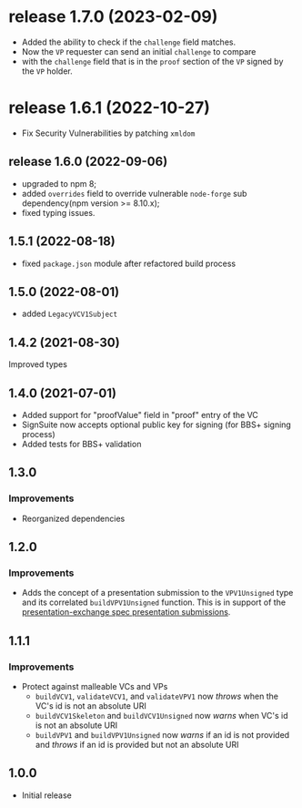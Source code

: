 # release 1.7.0 (2023-02-09)
* Added the ability to check if the `challenge` field matches.
* Now the `VP` requester can send an initial `challenge` to compare
* with the `challenge` field that is in the `proof` section of the `VP` signed by the `VP` holder.
# release 1.6.1 (2022-10-27)
* Fix Security Vulnerabilities by patching `xmldom`
## release 1.6.0 (2022-09-06)
* upgraded to npm 8;
* added `overrides` field to override vulnerable `node-forge` sub dependency(npm version >= 8.10.x);
* fixed typing issues.

## 1.5.1 (2022-08-18)
* fixed `package.json` module after refactored build process

## 1.5.0 (2022-08-01)
* added `LegacyVCV1Subject`

## 1.4.2 (2021-08-30)

Improved types

## 1.4.0 (2021-07-01)

* Added support for "proofValue" field in "proof" entry of the VC
* SignSuite now accepts optional public key for signing (for BBS+ signing process)
* Added tests for BBS+ validation

## 1.3.0

### Improvements

* Reorganized dependencies

## 1.2.0

### Improvements

- Adds the concept of a presentation submission to the `VPV1Unsigned` type and its correlated `buildVPV1Unsigned` function. This is in support of the [presentation-exchange spec presentation submissions](https://identity.foundation/presentation-exchange/#presentation-submissions).

## 1.1.1

### Improvements

- Protect against malleable VCs and VPs
  - `buildVCV1`, `validateVCV1`, and `validateVPV1` now _throws_ when the VC's id is not an absolute URI
  - `buildVCV1Skeleton` and `buildVCV1Unsigned` now _warns_ when VC's id is not an absolute URI
  - `buildVPV1` and `buildVPV1Unsigned` now _warns_ if an id is not provided and _throws_ if an id is provided but not an absolute URI

## 1.0.0

- Initial release
